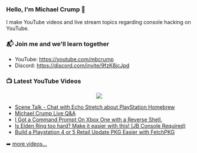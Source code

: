 ### Hello, I'm Michael Crump 👋

I make YouTube videos and live stream topics regarding console hacking on YouTube. 

### 📬 Join me and we'll learn together

- YouTube: https://youtube.com/mbcrump
- Discord: https://discord.com/invite/9fzK8jcJpd

### 📺 Latest YouTube Videos

<div align="center">

[<img src="https://img.shields.io/badge/-Subscribe-red?style=for-the-badge&logo=youtube&logoColor=white"/>](https://www.youtube.com/c/mbcrump?sub_confirmation=1)

</div>

<!-- YOUTUBE:START -->
- [Scene Talk - Chat with Echo Stretch about PlayStation Homebrew](https://www.youtube.com/watch?v=vVrbupUrDhU)
- [Michael Crump Live Q&amp;A](https://www.youtube.com/watch?v=U2oNQxwQy8E)
- [I Got a Command Prompt On Xbox One with a Reverse Shell.](https://www.youtube.com/watch?v=NOUuoczdGVo)
- [Is Elden Ring too hard? Make it easier with this!  &lpar;JB Console Required&rpar;](https://www.youtube.com/watch?v=lKKx2dgjZyc)
- [Build a Playstation 4 or 5 Retail Update PKG Easier with FetchPKG](https://www.youtube.com/watch?v=oLbgBzyehog)
<!-- YOUTUBE:END -->

➡️ [more videos...](https://youtube.com/mbcrump)

